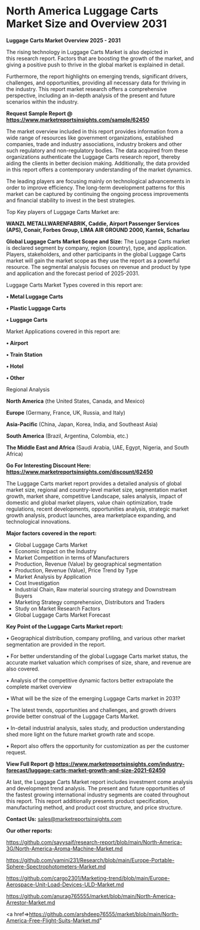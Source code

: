 # North America Luggage Carts Market Size and Overview 2031

<Strong> Luggage Carts Market Overview 2025 - 2031</strong>

The rising technology in Luggage Carts Market is also depicted in this research report. Factors that are boosting the growth of the market, and giving a positive push to thrive in the global market is explained in detail.

Furthermore, the report highlights on emerging trends, significant drivers, challenges, and opportunities, providing all necessary data for thriving in the industry. This report market research offers a comprehensive perspective, including an in-depth analysis of the present and future scenarios within the industry.

<strong>Request Sample Report @ <a href=https://www.marketreportsinsights.com/sample/62450>https://www.marketreportsinsights.com/sample/62450</a></strong>

The market overview included in this report provides information from a wide range of resources like government organizations, established companies, trade and industry associations, industry brokers and other such regulatory and non-regulatory bodies. The data acquired from these organizations authenticate the Luggage Carts research report, thereby aiding the clients in better decision making. Additionally, the data provided in this report offers a contemporary understanding of the market dynamics.

The leading players are focusing mainly on technological advancements in order to improve efficiency. The long-term development patterns for this market can be captured by continuing the ongoing process improvements and financial stability to invest in the best strategies.

Top Key players of Luggage Carts Market are:

<strong>WANZL METALLWARENFABRIK, Caddie, Airport Passenger Services (APS), Conair, Forbes Group, LIMA AIR GROUND 2000, Kantek, Scharlau</strong>

<strong><b>Global Luggage Carts Market Scope and Size:</b></strong>
The Luggage Carts market is declared segment by company, region (country), type, and application. Players, stakeholders, and other participants in the global Luggage Carts market will gain the market scope as they use the report as a powerful resource. The segmental analysis focuses on revenue and product by type and application and the forecast period of 2025-2031.

Luggage Carts Market Types covered in this report are:

<strong>• Metal Luggage Carts

• Plastic Luggage Carts

• Luggage Carts</strong>

Market Applications covered in this report are:

<strong>• Airport

• Train Station

• Hotel

• Other</strong> 

Regional Analysis

<strong>North America</strong> (the United States, Canada, and Mexico)

<strong>Europe</strong> (Germany, France, UK, Russia, and Italy)

<strong>Asia-Pacific</strong> (China, Japan, Korea, India, and Southeast Asia)

<strong>South America</strong> (Brazil, Argentina, Colombia, etc.)

<strong>The Middle East and Africa</strong> (Saudi Arabia, UAE, Egypt, Nigeria, and South Africa)

<strong>Go For Interesting Discount Here: <a href=https://www.marketreportsinsights.com/discount/62450>https://www.marketreportsinsights.com/discount/62450</a></strong>

The Luggage Carts market report provides a detailed analysis of global market size, regional and country-level market size, segmentation market growth, market share, competitive Landscape, sales analysis, impact of domestic and global market players, value chain optimization, trade regulations, recent developments, opportunities analysis, strategic market growth analysis, product launches, area marketplace expanding, and technological innovations.

<strong><b>Major factors covered in the report:</b></strong>
<ul>
  <li>Global Luggage Carts Market </li>
  <li>Economic Impact on the Industry</li>
  <li>Market Competition in terms of Manufacturers</li>
  <li>Production, Revenue (Value) by geographical segmentation</li>
  <li>Production, Revenue (Value), Price Trend by Type</li>
  <li>Market Analysis by Application</li>
  <li>Cost Investigation</li>
  <li>Industrial Chain, Raw material sourcing strategy and Downstream Buyers</li>
  <li>Marketing Strategy comprehension, Distributors and Traders</li>
  <li>Study on Market Research Factors</li>
  <li>Global Luggage Carts Market Forecast</li>
</ul>

<strong><b>Key Point of the Luggage Carts Market report:</b></strong>

• Geographical distribution, company profiling, and various other market segmentation are provided in the report.

• For better understanding of the global Luggage Carts market status, the accurate market valuation which comprises of size, share, and revenue are also covered.

• Analysis of the competitive dynamic factors better extrapolate the complete market overview

• What will be the size of the emerging Luggage Carts market in 2031?

• The latest trends, opportunities and challenges, and growth drivers provide better construal of the Luggage Carts Market.

• In-detail industrial analysis, sales study, and production understanding shed more light on the future market growth rate and scope.

• Report also offers the opportunity for customization as per the customer request.

<strong><b>View Full Report @ <a href=https://www.marketreportsinsights.com/industry-forecast/luggage-carts-market-growth-and-size-2021-62450>https://www.marketreportsinsights.com/industry-forecast/luggage-carts-market-growth-and-size-2021-62450</a></b></strong>


At last, the Luggage Carts Market report includes investment come analysis and development trend analysis. The present and future opportunities of the fastest growing international industry segments are coated throughout this report. This report additionally presents product specification, manufacturing method, and product cost structure, and price structure.

<strong>Contact Us:</strong>
sales@marketreportsinsights.com

<strong>Our other reports:</strong>

<a href=https://github.com/sayysaif/research-report/blob/main/North-America-3G/North-America-Aroma-Machine-Market.md>https://github.com/sayysaif/research-report/blob/main/North-America-3G/North-America-Aroma-Machine-Market.md</a>

<a href=https://github.com/yamini231/Research/blob/main/Europe-Portable-Sphere-Spectrophotometers-Market.md>https://github.com/yamini231/Research/blob/main/Europe-Portable-Sphere-Spectrophotometers-Market.md</a>

<a href=https://github.com/cargo2301/Marketing-trend/blob/main/Europe-Aerospace-Unit-Load-Devices-ULD-Market.md>https://github.com/cargo2301/Marketing-trend/blob/main/Europe-Aerospace-Unit-Load-Devices-ULD-Market.md</a>

<a href=https://github.com/anurag765555/market/blob/main/North-America-Arrestor-Market.md>https://github.com/anurag765555/market/blob/main/North-America-Arrestor-Market.md</a>

<a href=>https://github.com/arshdeep76555/market/blob/main/North-America-Free-Flight-Suits-Market.md</a>"
